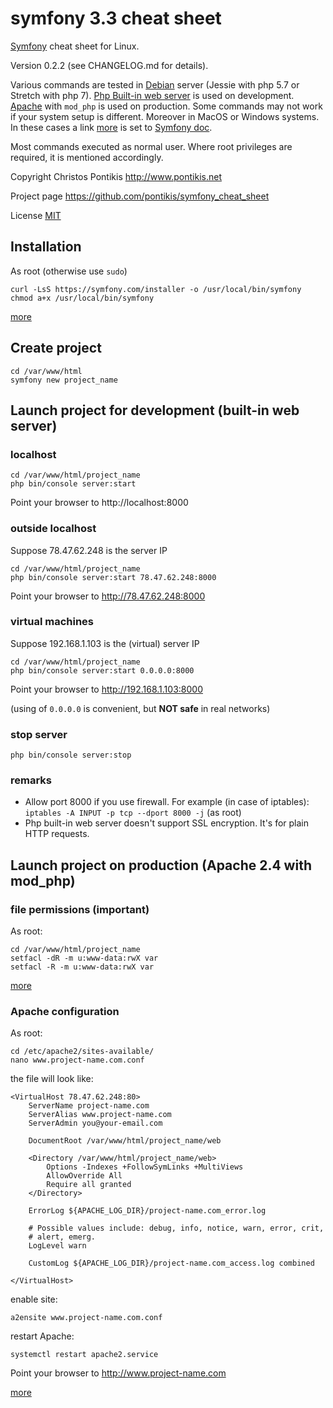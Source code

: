 # symfony 3.3 cheat sheet

[Symfony](https://symfony.com) cheat sheet for Linux. 

Version 0.2.2 (see CHANGELOG.md for details).

Various commands are tested in [Debian](https://www.debian.org/) server (Jessie with php 5.7 or Stretch with php 7). [Php Built-in web server](http://php.net/manual/en/features.commandline.webserver.php) is used on development. [Apache](https://httpd.apache.org/) with ``mod_php`` is used on production. Some commands may not work if your system setup is different. Moreover in MacOS or Windows systems. In these cases a link [more](https://symfony.com/doc) is set to [Symfony doc](https://symfony.com/doc).

Most commands executed as normal user. Where root privileges are required, it is mentioned accordingly. 

Copyright Christos Pontikis http://www.pontikis.net

Project page https://github.com/pontikis/symfony_cheat_sheet

License [MIT](https://github.com/pontikis/symfony_cheat_sheet/blob/master/LICENSE)

## Installation
As root (otherwise use ``sudo``)
```
curl -LsS https://symfony.com/installer -o /usr/local/bin/symfony
chmod a+x /usr/local/bin/symfony
```
[more](https://symfony.com/doc/current/setup.html)

## Create project
```
cd /var/www/html
symfony new project_name
```
## Launch project for development (built-in web server)

### localhost
```
cd /var/www/html/project_name
php bin/console server:start
```
Point your browser to http://localhost:8000

### outside localhost
Suppose 78.47.62.248 is the server IP
```
cd /var/www/html/project_name
php bin/console server:start 78.47.62.248:8000
```
Point your browser to http://78.47.62.248:8000

### virtual machines
Suppose 192.168.1.103 is the (virtual) server IP
```
cd /var/www/html/project_name
php bin/console server:start 0.0.0.0:8000
```
Point your browser to http://192.168.1.103:8000

(using of ``0.0.0.0`` is convenient, but **NOT safe** in real networks)

### stop server
```
php bin/console server:stop
```
### remarks
* Allow port 8000 if you use firewall. For example (in case of iptables): ``iptables -A INPUT -p tcp --dport 8000 -j`` (as root)
* Php built-in web server doesn't support SSL encryption. It's for plain HTTP requests. 

## Launch project on production (Apache 2.4 with mod_php)

### file permissions (important)
As root:
```
cd /var/www/html/project_name
setfacl -dR -m u:www-data:rwX var
setfacl -R -m u:www-data:rwX var
```
[more](http://symfony.com/doc/current/setup/file_permissions.html)

### Apache configuration
As root:
```
cd /etc/apache2/sites-available/
nano www.project-name.com.conf
```
the file will look like:
```
<VirtualHost 78.47.62.248:80>
    ServerName project-name.com
    ServerAlias www.project-name.com
    ServerAdmin you@your-email.com
    
    DocumentRoot /var/www/html/project_name/web
    
    <Directory /var/www/html/project_name/web>
        Options -Indexes +FollowSymLinks +MultiViews
        AllowOverride All
        Require all granted
    </Directory>
    
    ErrorLog ${APACHE_LOG_DIR}/project-name.com_error.log
    
    # Possible values include: debug, info, notice, warn, error, crit,
    # alert, emerg.
    LogLevel warn
    
    CustomLog ${APACHE_LOG_DIR}/project-name.com_access.log combined

</VirtualHost>
```
enable site:
```
a2ensite www.project-name.com.conf
```
restart Apache:
```
systemctl restart apache2.service
```
Point your browser to http://www.project-name.com

[more](https://symfony.com/doc/current/setup/web_server_configuration.html)